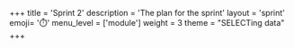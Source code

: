 +++
title = 'Sprint 2'
description = 'The plan for the sprint'
layout = 'sprint'
emoji= '⏱️'
menu_level = ['module']
weight = 3
theme = "SELECTing data"
+++


